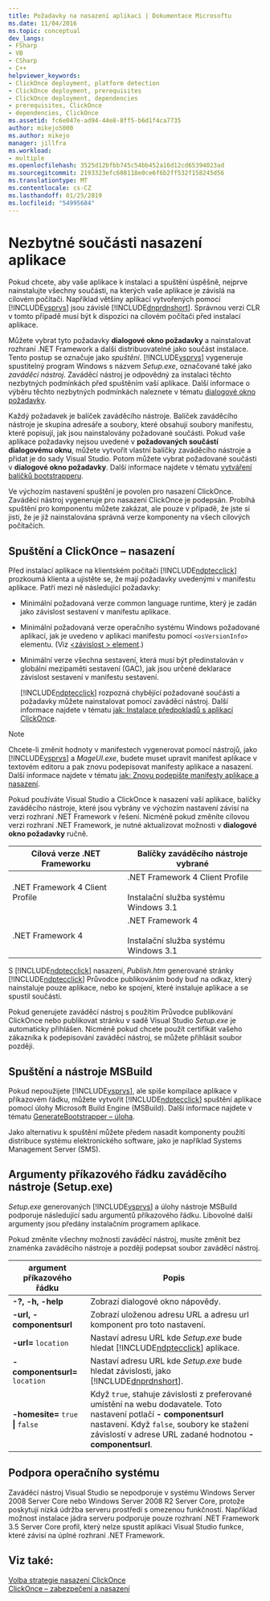 ```yaml
---
title: Požadavky na nasazení aplikací | Dokumentace Microsoftu
ms.date: 11/04/2016
ms.topic: conceptual
dev_langs:
- FSharp
- VB
- CSharp
- C++
helpviewer_keywords:
- ClickOnce deployment, platform detection
- ClickOnce deployment, prerequisites
- ClickOnce deployment, dependencies
- prerequisites, ClickOnce
- dependencies, ClickOnce
ms.assetid: fc6e047e-ad94-44e8-8ff5-b6d1f4ca7735
author: mikejo5000
ms.author: mikejo
manager: jillfra
ms.workload:
- multiple
ms.openlocfilehash: 3525d12bfbb745c54bb452a16d12cd65394023ad
ms.sourcegitcommit: 2193323efc608118e0ce6f6b2ff532f158245d56
ms.translationtype: MT
ms.contentlocale: cs-CZ
ms.lasthandoff: 01/25/2019
ms.locfileid: "54995684"
---
```

# <a name="application-deployment-prerequisites"></a>Nezbytné součásti nasazení aplikace

Pokud chcete, aby vaše aplikace k instalaci a spuštění úspěšně, nejprve nainstalujte všechny součásti, na kterých vaše aplikace je závislá na cílovém počítači. Například většiny aplikací vytvořených pomocí [!INCLUDE[vsprvs](../code-quality/includes/vsprvs_md.md)] jsou závislé [!INCLUDE[dnprdnshort](../code-quality/includes/dnprdnshort_md.md)]. Správnou verzi CLR v tomto případě musí být k dispozici na cílovém počítači před instalací aplikace.  

 Můžete vybrat tyto požadavky **dialogové okno požadavky** a nainstalovat rozhraní .NET Framework a další distribuovatelné jako součást instalace. Tento postup se označuje jako *spuštění*. [!INCLUDE[vsprvs](../code-quality/includes/vsprvs_md.md)] vygeneruje spustitelný program Windows s názvem *Setup.exe*, označované také jako *zaváděcí nástroj*. Zaváděcí nástroj je odpovědný za instalaci těchto nezbytných podmínkách před spuštěním vaší aplikace. Další informace o výběru těchto nezbytných podmínkách naleznete v tématu [dialogové okno požadavky](../ide/reference/prerequisites-dialog-box.md).  

 Každý požadavek je balíček zaváděcího nástroje. Balíček zaváděcího nástroje je skupina adresáře a soubory, které obsahují soubory manifestu, které popisují, jak jsou nainstalovány požadované součásti. Pokud vaše aplikace požadavky nejsou uvedené v **požadovaných součástí dialogovému oknu**, můžete vytvořit vlastní balíčky zaváděcího nástroje a přidat je do sady Visual Studio. Potom můžete vybrat požadované součásti v **dialogové okno požadavky**. Další informace najdete v tématu [vytváření balíčků bootstrapperu](../deployment/creating-bootstrapper-packages.md).  

 Ve výchozím nastavení spuštění je povolen pro nasazení ClickOnce. Zaváděcí nástroj vygeneruje pro nasazení ClickOnce je podepsán. Probíhá spuštění pro komponentu můžete zakázat, ale pouze v případě, že jste si jisti, že je již nainstalována správná verze komponenty na všech cílových počítačích.  

## <a name="bootstrapping-and-clickonce-deployment"></a>Spuštění a ClickOnce – nasazení  
 Před instalací aplikace na klientském počítači [!INCLUDE[ndptecclick](../deployment/includes/ndptecclick_md.md)] prozkoumá klienta a ujistěte se, že mají požadavky uvedenými v manifestu aplikace. Patří mezi ně následující požadavky:  

- Minimální požadovaná verze common language runtime, který je zadán jako závislost sestavení v manifestu aplikace.  

- Minimální požadovaná verze operačního systému Windows požadované aplikací, jak je uvedeno v aplikaci manifestu pomocí `<osVersionInfo>` elementu. (Viz [ \<závislost > element](../deployment/dependency-element-clickonce-application.md).)  

- Minimální verze všechna sestavení, která musí být předinstalován v globální mezipaměti sestavení (GAC), jak jsou určené deklarace závislost sestavení v manifestu sestavení.  

  [!INCLUDE[ndptecclick](../deployment/includes/ndptecclick_md.md)] rozpozná chybějící požadované součásti a požadavky můžete nainstalovat pomocí zaváděcí nástroj. Další informace najdete v tématu [jak: Instalace předpokladů s aplikací ClickOnce](../deployment/how-to-install-prerequisites-with-a-clickonce-application.md).  

> [!NOTE]
>  Chcete-li změnit hodnoty v manifestech vygenerovat pomocí nástrojů, jako [!INCLUDE[vsprvs](../code-quality/includes/vsprvs_md.md)] a *MageUI.exe*, budete muset upravit manifest aplikace v textovém editoru a pak znovu podepisovat manifesty aplikace a nasazení. Další informace najdete v tématu [jak: Znovu podepište manifesty aplikace a nasazení](../deployment/how-to-re-sign-application-and-deployment-manifests.md).  

 Pokud používáte Visual Studio a ClickOnce k nasazení vaší aplikace, balíčky zaváděcího nástroje, které jsou vybrány ve výchozím nastavení závisí na verzi rozhraní .NET Framework v řešení. Nicméně pokud změníte cílovou verzi rozhraní .NET Framework, je nutné aktualizovat možnosti v **dialogové okno požadavky** ručně.  

|Cílová verze .NET Frameworku|Balíčky zaváděcího nástroje vybrané|  
|---------------------------|------------------------------------|  
|.NET Framework 4 Client Profile|.NET Framework 4 Client Profile<br /><br /> Instalační služba systému Windows 3.1|  
|.NET Framework 4|.NET Framework 4<br /><br /> Instalační služba systému Windows 3.1|  

 S [!INCLUDE[ndptecclick](../deployment/includes/ndptecclick_md.md)] nasazení, *Publish.htm* generované stránky [!INCLUDE[ndptecclick](../deployment/includes/ndptecclick_md.md)] Průvodce publikováním body buď na odkaz, který nainstaluje pouze aplikace, nebo ke spojení, které instaluje aplikace a se spustil součásti.  

 Pokud generujete zaváděcí nástroj s použitím Průvodce publikování ClickOnce nebo publikovat stránku v sadě Visual Studio *Setup.exe* je automaticky přihlášen. Nicméně pokud chcete použít certifikát vašeho zákazníka k podepisování zaváděcí nástroj, se můžete přihlásit soubor později.  

## <a name="bootstrapping-and-msbuild"></a>Spuštění a nástroje MSBuild  
 Pokud nepoužijete [!INCLUDE[vsprvs](../code-quality/includes/vsprvs_md.md)], ale spíše kompilace aplikace v příkazovém řádku, můžete vytvořit [!INCLUDE[ndptecclick](../deployment/includes/ndptecclick_md.md)] spuštění aplikace pomocí úlohy Microsoft Build Engine (MSBuild). Další informace najdete v tématu [GenerateBootstrapper – úloha](../msbuild/generatebootstrapper-task.md).  

 Jako alternativu k spuštění můžete předem nasadit komponenty použití distribuce systému elektronického software, jako je například Systems Management Server (SMS).  

## <a name="bootstrapper-setupexe-command-line-arguments"></a>Argumenty příkazového řádku zaváděcího nástroje (Setup.exe)  
 *Setup.exe* generovaných [!INCLUDE[vsprvs](../code-quality/includes/vsprvs_md.md)] a úlohy nástroje MSBuild podporuje následující sadu argumentů příkazového řádku. Libovolné další argumenty jsou předány instalačním programem aplikace.  

 Pokud změníte všechny možnosti zaváděcí nástroj, musíte změnit bez znaménka zaváděcího nástroje a později podepsat soubor zaváděcí nástroj.  


| argument příkazového řádku | Popis |
| - | - |
| **-?, -h, -help** | Zobrazí dialogové okno nápovědy. |
| **-url, -componentsurl** | Zobrazí uloženou adresu URL a adresu url komponent pro toto nastavení. |
| **-url=** `location` | Nastaví adresu URL kde *Setup.exe* bude hledat [!INCLUDE[ndptecclick](../deployment/includes/ndptecclick_md.md)] aplikace. |
| **-componentsurl=** `location` | Nastaví adresu URL kde *Setup.exe* bude hledat závislosti, jako [!INCLUDE[dnprdnshort](../code-quality/includes/dnprdnshort_md.md)]. |
| **-homesite=** `true` **&#124;** `false` | Když `true`, stahuje závislosti z preferované umístění na webu dodavatele. Toto nastavení potlačí **- componentsurl** nastavení. Když `false`, soubory ke stažení závislostí v adrese URL zadané hodnotou **- componentsurl**. |

## <a name="operating-system-support"></a>Podpora operačního systému  
 Zaváděcí nástroj Visual Studio se nepodporuje v systému Windows Server 2008 Server Core nebo Windows Server 2008 R2 Server Core, protože poskytují nízká údržba serveru prostředí s omezenou funkčností. Například možnost instalace jádra serveru podporuje pouze rozhraní .NET Framework 3.5 Server Core profil, který nelze spustit aplikaci Visual Studio funkce, které závisí na úplné rozhraní .NET Framework.  

## <a name="see-also"></a>Viz také:  
 [Volba strategie nasazení ClickOnce](../deployment/choosing-a-clickonce-deployment-strategy.md)   
 [ClickOnce – zabezpečení a nasazení](../deployment/clickonce-security-and-deployment.md)